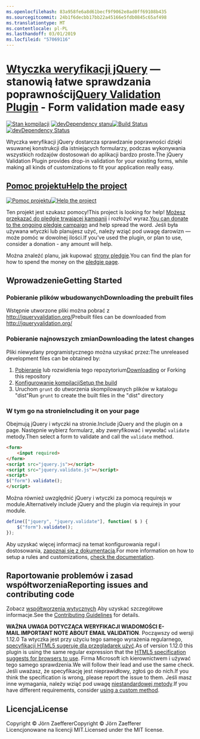 ```yaml
---
ms.openlocfilehash: 83a958fe6a8d61becf9f9062e8ad0ff69108b435
ms.sourcegitcommit: 24b1f6decbb17bb22a45166e5fdb0845c65af498
ms.translationtype: MT
ms.contentlocale: pl-PL
ms.lasthandoff: 03/01/2019
ms.locfileid: "57069116"
---
```

<a name="jquery-validation-pluginhttpjqueryvalidationorg---form-validation-made-easy"></a><span data-ttu-id="2e45c-101">[Wtyczka weryfikacji jQuery](http://jqueryvalidation.org/) — stanowią łatwe sprawdzania poprawności</span><span class="sxs-lookup"><span data-stu-id="2e45c-101">[jQuery Validation Plugin](http://jqueryvalidation.org/) - Form validation made easy</span></span>
================================

<span data-ttu-id="2e45c-102">[![Stan kompilacji](https://secure.travis-ci.org/jzaefferer/jquery-validation.png)](http://travis-ci.org/jzaefferer/jquery-validation)
[![devDependency stanu](https://david-dm.org/jzaefferer/jquery-validation/dev-status.png?theme=shields.io)](https://david-dm.org/jzaefferer/jquery-validation#info=devDependencies)</span><span class="sxs-lookup"><span data-stu-id="2e45c-102">[![Build Status](https://secure.travis-ci.org/jzaefferer/jquery-validation.png)](http://travis-ci.org/jzaefferer/jquery-validation)
[![devDependency Status](https://david-dm.org/jzaefferer/jquery-validation/dev-status.png?theme=shields.io)](https://david-dm.org/jzaefferer/jquery-validation#info=devDependencies)</span></span>

<span data-ttu-id="2e45c-103">Wtyczka weryfikacji jQuery dostarcza sprawdzanie poprawności dzięki wsuwanej konstrukcji dla istniejących formularzy, podczas wykonywania wszystkich rodzajów dostosowań do aplikacji bardzo proste.</span><span class="sxs-lookup"><span data-stu-id="2e45c-103">The jQuery Validation Plugin provides drop-in validation for your existing forms, while making all kinds of customizations to fit your application really easy.</span></span>

## <a name="help-the-projecthttppledgiecomcampaigns18159"></a>[<span data-ttu-id="2e45c-104">Pomoc projektu</span><span class="sxs-lookup"><span data-stu-id="2e45c-104">Help the project</span></span>](http://pledgie.com/campaigns/18159)

<span data-ttu-id="2e45c-105">[![Pomoc projektu](http://www.pledgie.com/campaigns/18159.png?skin_name=chrome)](http://pledgie.com/campaigns/18159)</span><span class="sxs-lookup"><span data-stu-id="2e45c-105">[![Help the project](http://www.pledgie.com/campaigns/18159.png?skin_name=chrome)](http://pledgie.com/campaigns/18159)</span></span>

<span data-ttu-id="2e45c-106">Ten projekt jest szukasz pomocy!</span><span class="sxs-lookup"><span data-stu-id="2e45c-106">This project is looking for help!</span></span> <span data-ttu-id="2e45c-107">[Możesz przekazać do pledgie trwającej kampanii](http://pledgie.com/campaigns/18159) i rozłożyć wyraz.</span><span class="sxs-lookup"><span data-stu-id="2e45c-107">[You can donate to the ongoing pledgie campaign](http://pledgie.com/campaigns/18159) and help spread the word.</span></span> <span data-ttu-id="2e45c-108">Jeśli była używana wtyczki lub planujesz użyć, należy wziąć pod uwagę darowizn — może pomóc w dowolnej ilości.</span><span class="sxs-lookup"><span data-stu-id="2e45c-108">If you've used the plugin, or plan to use, consider a donation - any amount will help.</span></span>

<span data-ttu-id="2e45c-109">Można znaleźć planu, jak kupować [strony pledgie](http://pledgie.com/campaigns/18159).</span><span class="sxs-lookup"><span data-stu-id="2e45c-109">You can find the plan for how to spend the money on the [pledgie page](http://pledgie.com/campaigns/18159).</span></span>

## <a name="getting-started"></a><span data-ttu-id="2e45c-110">Wprowadzenie</span><span class="sxs-lookup"><span data-stu-id="2e45c-110">Getting Started</span></span>

### <a name="downloading-the-prebuilt-files"></a><span data-ttu-id="2e45c-111">Pobieranie plików wbudowanych</span><span class="sxs-lookup"><span data-stu-id="2e45c-111">Downloading the prebuilt files</span></span>

<span data-ttu-id="2e45c-112">Wstępnie utworzone pliki można pobrać z http://jqueryvalidation.org/</span><span class="sxs-lookup"><span data-stu-id="2e45c-112">Prebuilt files can be downloaded from http://jqueryvalidation.org/</span></span>

### <a name="downloading-the-latest-changes"></a><span data-ttu-id="2e45c-113">Pobieranie najnowszych zmian</span><span class="sxs-lookup"><span data-stu-id="2e45c-113">Downloading the latest changes</span></span>

<span data-ttu-id="2e45c-114">Pliki niewydany programistycznego można uzyskać przez:</span><span class="sxs-lookup"><span data-stu-id="2e45c-114">The unreleased development files can be obtained by:</span></span>

 1. <span data-ttu-id="2e45c-115">[Pobieranie](https://github.com/jzaefferer/jquery-validation/archive/master.zip) lub rozwidlenia tego repozytorium</span><span class="sxs-lookup"><span data-stu-id="2e45c-115">[Downloading](https://github.com/jzaefferer/jquery-validation/archive/master.zip) or Forking this repository</span></span>
 2. [<span data-ttu-id="2e45c-116">Konfigurowanie kompilacji</span><span class="sxs-lookup"><span data-stu-id="2e45c-116">Setup the build</span></span>](CONTRIBUTING.md#build-setup)
 3. <span data-ttu-id="2e45c-117">Uruchom `grunt` do utworzenia skompilowanych plików w katalogu "dist"</span><span class="sxs-lookup"><span data-stu-id="2e45c-117">Run `grunt` to create the built files in the "dist" directory</span></span>

### <a name="including-it-on-your-page"></a><span data-ttu-id="2e45c-118">W tym go na stronie</span><span class="sxs-lookup"><span data-stu-id="2e45c-118">Including it on your page</span></span>

<span data-ttu-id="2e45c-119">Obejmują jQuery i wtyczki na stronie.</span><span class="sxs-lookup"><span data-stu-id="2e45c-119">Include jQuery and the plugin on a page.</span></span> <span data-ttu-id="2e45c-120">Następnie wybierz formularz, aby zweryfikować i wywołać `validate` metody.</span><span class="sxs-lookup"><span data-stu-id="2e45c-120">Then select a form to validate and call the `validate` method.</span></span>

```html
<form>
    <input required>
</form>
<script src="jquery.js"></script>
<script src="jquery.validate.js"></script>
<script>
$("form").validate();
</script>
```

<span data-ttu-id="2e45c-121">Można również uwzględnić jQuery i wtyczki za pomocą requirejs w module.</span><span class="sxs-lookup"><span data-stu-id="2e45c-121">Alternatively include jQuery and the plugin via requirejs in your module.</span></span>

```js
define(["jquery", "jquery.validate"], function( $ ) {
    $("form").validate();
});
```

<span data-ttu-id="2e45c-122">Aby uzyskać więcej informacji na temat konfigurowania reguł i dostosowania, [zapoznaj się z dokumentacją](http://jqueryvalidation.org/documentation/).</span><span class="sxs-lookup"><span data-stu-id="2e45c-122">For more information on how to setup a rules and customizations, [check the documentation](http://jqueryvalidation.org/documentation/).</span></span>

## <a name="reporting-issues-and-contributing-code"></a><span data-ttu-id="2e45c-123">Raportowanie problemów i zasad współtworzenia</span><span class="sxs-lookup"><span data-stu-id="2e45c-123">Reporting issues and contributing code</span></span>

<span data-ttu-id="2e45c-124">Zobacz [współtworzenia wytycznych](CONTRIBUTING.md) Aby uzyskać szczegółowe informacje.</span><span class="sxs-lookup"><span data-stu-id="2e45c-124">See the [Contributing Guidelines](CONTRIBUTING.md) for details.</span></span>

<span data-ttu-id="2e45c-125">**WAŻNA UWAGA DOTYCZĄCA WERYFIKACJI WIADOMOŚCI E-MAIL**.</span><span class="sxs-lookup"><span data-stu-id="2e45c-125">**IMPORTANT NOTE ABOUT EMAIL VALIDATION**.</span></span> <span data-ttu-id="2e45c-126">Począwszy od wersji 1.12.0 Ta wtyczka jest przy użyciu tego samego wyrażenia regularnego, [specyfikacji HTML5 sugeruje dla przeglądarek użyć](https://html.spec.whatwg.org/multipage/forms.html#valid-e-mail-address).</span><span class="sxs-lookup"><span data-stu-id="2e45c-126">As of version 1.12.0 this plugin is using the same regular expression that the [HTML5 specification suggests for browsers to use](https://html.spec.whatwg.org/multipage/forms.html#valid-e-mail-address).</span></span> <span data-ttu-id="2e45c-127">Firma Microsoft ich kierownictwem i używać tego samego sprawdzenia.</span><span class="sxs-lookup"><span data-stu-id="2e45c-127">We will follow their lead and use the same check.</span></span> <span data-ttu-id="2e45c-128">Jeśli uważasz, że specyfikację jest nieprawidłowy, zgłoś go do nich.</span><span class="sxs-lookup"><span data-stu-id="2e45c-128">If you think the specification is wrong, please report the issue to them.</span></span> <span data-ttu-id="2e45c-129">Jeśli masz inne wymagania, należy wziąć pod uwagę [niestandardowej metody](http://jqueryvalidation.org/jQuery.validator.addMethod/).</span><span class="sxs-lookup"><span data-stu-id="2e45c-129">If you have different requirements, consider [using a custom method](http://jqueryvalidation.org/jQuery.validator.addMethod/).</span></span>

## <a name="license"></a><span data-ttu-id="2e45c-130">Licencja</span><span class="sxs-lookup"><span data-stu-id="2e45c-130">License</span></span>
<span data-ttu-id="2e45c-131">Copyright &copy; Jörn Zaefferer</span><span class="sxs-lookup"><span data-stu-id="2e45c-131">Copyright &copy; Jörn Zaefferer</span></span><br>
<span data-ttu-id="2e45c-132">Licencjonowane na licencji MIT.</span><span class="sxs-lookup"><span data-stu-id="2e45c-132">Licensed under the MIT license.</span></span>

